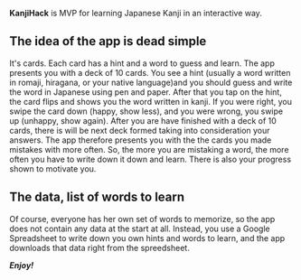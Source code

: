 **KanjiHack** is MVP for learning Japanese Kanji in an interactive way.

## The idea of the app is dead simple

It's cards. Each card has a hint and a word to guess and learn. The app presents you with a deck of 10 cards. You see a hint (usually a word written in romaji, hiragana, or your native language)and you should guess and write the word in Japanese using pen and paper. After that you tap on the hint, the card flips and shows you the word written in kanji. If you were right, you swipe the card down (happy, show less), and you were wrong, you swipe up (unhappy, show again). After you are have finished with a deck of 10 cards, there is will be next deck formed taking into consideration your answers. The app therefore presents you with the the cards you made mistakes with more often. So, the more you are mistaking a word, the more often you have to write down it down and learn. There is also your progress shown to motivate you.

 ## The data, list of words to learn

Of course, everyone has her own set of words to memorize, so the app does not contain any data at the start at all. Instead, you use a Google Spreadsheet to write down you own hints and words to learn, and the app downloads that data right from the spreedsheet.

***Enjoy!***
